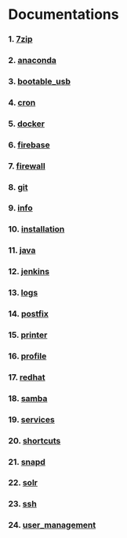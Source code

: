 # Documentations

### 1. [7zip](unix/7zip.md)
### 2. [anaconda](unix/anaconda.md)
### 3. [bootable_usb](unix/bootable_usb.md)
### 4. [cron](unix/cron.md)
### 5. [docker](docker/docker.md)
### 6. [firebase](unix/firebase.md)
### 7. [firewall](unix/firewall.md)
### 8. [git](unix/git.md)
### 9. [info](unix/info.md)
### 10. [installation](unix/installation.md)
### 11. [java](unix/java.md)
### 12. [jenkins](unix/jenkins.md)
### 13. [logs](unix/logs.md)
### 14. [postfix](unix/postfix.md)
### 15. [printer](unix/printer.md)
### 16. [profile](unix/profile.md)
### 17. [redhat](unix/redhat.md)
### 18. [samba](unix/samba.md)
### 19. [services](unix/services.md)
### 20. [shortcuts](unix/shortcuts.md)
### 21. [snapd](unix/snapd.md)
### 22. [solr](unix/solr.md)
### 23. [ssh](unix/ssh.md)
### 24. [user_management](unix/user_management.md)
